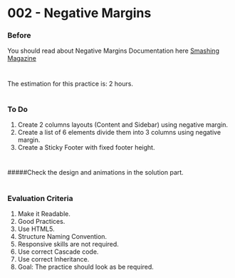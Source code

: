# 002 - Negative Margins

### Before 
You should read about Negative Margins Documentation here [Smashing Magazine][1]

#
The estimation for this practice is: 2 hours.
#

### To Do

1. Create 2 columns layouts (Content and Sidebar) using negative margin.
2. Create a list of 6 elements divide them into 3 columns using negative margin.
3. Create a Sticky Footer with fixed footer height.

#
 #####Check the design and animations in the solution part.
#

### Evaluation Criteria

1. Make it Readable.
2. Good Practices.
3. Use HTML5.
4. Structure Naming Convention.
5. Responsive skills are not required.
6. Use correct Cascade code.
7. Use correct Inheritance.
8. Goal: The practice should look as be required.

[1]: https://www.smashingmagazine.com/2009/07/the-definitive-guide-to-using-negative-margins/
